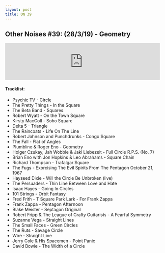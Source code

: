 ```yaml
---
layout: post
title: ON 39
---
```


## Other Noises #39: (28/3/19) - Geometry

<iframe width="100%" height="120" src="https://www.mixcloud.com/widget/iframe/?hide_cover=1&feed=%2Fzero_cc%2Fother-noises-39-28319-geometry%2F" frameborder="0" ></iframe>

#### Tracklist:

- Psychic TV - Circle
&nbsp;
- The Pretty Things - In the Square
- The Beta Band - Squares
- Robert Wyatt - On the Town Square
- Kirsty MacColl - Soho Square
&nbsp;
- Delta 5 - Triangle
- The Raincoats - Life On The Line
- Robert Johnson and Punchdrunks - Congo Square
- The Fall - Flat of Angles
&nbsp;
- Plumbline & Roger Eno - Geometry
- Holger Czukay, Jah Wobble & Jaki Liebezeit - Full Circle R.P.S. (No. 7)
- Brian Eno with Jon Hopkins & Leo Abrahams - Square Chain
&nbsp;
- Richard Thompson - Trafalgar Square
- The Fugs - Exorcising The Evil Spirits From The Pentagon October 21, 1967
- Hayseed Dixie - Will the Circle Be Unbroken (live)
&nbsp;
- The Persuaders - Thin Line Between Love and Hate
- Isaac Hayes - Going In Circles
- 101 Strings - Orbit Fantasy
&nbsp;
- Fred Frith - T Square Park Lark - For Frank Zappa
- Frank Zappa - Pentagon Afternoon
- Blake Meister - Septagon Original
&nbsp;
- Robert Fripp & The League of Crafty Guitarists - A Fearful Symmetry
- Suzanne Vega - Straight Lines
- The Small Faces - Green Circles
&nbsp;
- The Ruts - Savage Circle
- Wire - Straight Line
- Jerry Cole & His Spacemen - Point Panic
&nbsp;
- David Bowie - The Width of a Circle
